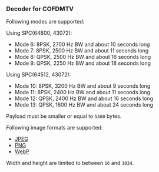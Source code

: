 
### Decoder for COFDMTV

Following modes are supported:

Using SPC(64800, 43072):
* Mode 6: 8PSK, 2700 Hz BW and about 10 seconds long
* Mode 7: 8PSK, 2500 Hz BW and about 11 seconds long
* Mode 8: QPSK, 2500 Hz BW and about 16 seconds long
* Mode 9: QPSK, 2250 Hz BW and about 18 seconds long

Using SPC(64512, 43072):
* Mode 10: 8PSK, 3200 Hz BW and about 9 seconds long
* Mode 11: 8PSK, 2400 Hz BW and about 11 seconds long
* Mode 12: QPSK, 2400 Hz BW and about 16 seconds long
* Mode 13: QPSK, 1600 Hz BW and about 24 seconds long

Payload must be smaller or equal to ```5380``` bytes.

Following image formats are supported:

* [JPEG](https://en.wikipedia.org/wiki/JPEG)
* [PNG](https://en.wikipedia.org/wiki/Portable_Network_Graphics)
* [WebP](https://en.wikipedia.org/wiki/WebP)

Width and height are limited to between ```16``` and ```1024```.

